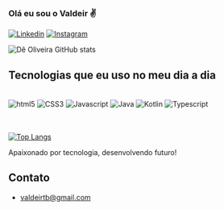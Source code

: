 ### Olá eu sou o Valdeir ✌

[![Linkedin](https://img.shields.io/badge/LinkedIn-0077B5?style=for-the-badge&logo=linkedin&logoColor=white
)](https://www.linkedin.com/in/valdeir-luiz-de-oliveira-44253183/)
[![Instagram](https://img.shields.io/badge/Instagram-E4405F?style=for-the-badge&logo=instagram&logoColor=white
)](https://www.instagram.com/de_oliveira10/)

![Dê Oliveira GitHub stats](https://github-readme-stats.vercel.app/api?username=deoliveira10&show_icons=true&theme=dracula)

## Tecnologias que eu uso no meu dia a dia

<div style= "display: inline_block"><br>
    <img align="center" alt="html5" src="https://img.shields.io/badge/HTML-239120?style=for-the-badge&logo=html5&logoColor=white" />
    <img align="center" alt="CSS3" src="https://img.shields.io/badge/CSS3-1572B6?style=for-the-badge&logo=css3&logoColor=white" />
    <img align="center" alt="Javascript" src="https://img.shields.io/badge/JavaScript-F7DF1E?style=for-the-badge&logo=javascript&logoColor=black" />
    <img align="center" alt="Java" src="https://img.shields.io/badge/Java-ED8B00?style=for-the-badge&logo=java&logoColor=white" />
    <img align="center" alt="Kotlin" src="https://img.shields.io/badge/Kotlin-0095D5?&style=for-the-badge&logo=kotlin&logoColor=white" />
    <img align="center" alt="Typescript" src="https://img.shields.io/badge/TypeScript-007ACC?style=for-the-badge&logo=typescript&logoColor=white" />
</div>
<br><br>

[![Top Langs](https://github-readme-stats.vercel.app/api/top-langs/?username=deoliveira10)](https://github.com/deoliveira10/github-readme-stats)

Apaixonado por tecnologia, desenvolvendo futuro!

## Contato
  - valdeirtb@gmail.com
